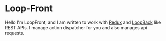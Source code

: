 # Loop-Front
Hello I'm LoopFront, and I am written to work with [Redux](https://redux.js.org) and [LoopBack](http://loopback.io/) like REST APIs. I manage action dispatcher for you and also manages api requests.
